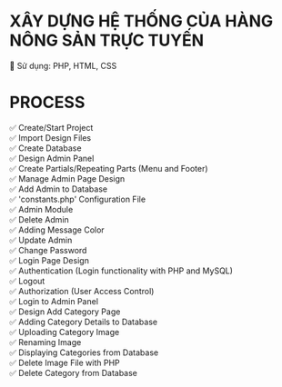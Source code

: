 # XÂY DỰNG HỆ THỐNG CỦA HÀNG NÔNG SẢN TRỰC TUYẾN

🍅 Sử dụng: PHP, HTML, CSS
<br>

# PROCESS

✅ Create/Start Project
<br>
✅ Import Design Files
<br>
✅ Create Database
<br>
✅ Design Admin Panel
<br>
✅ Create Partials/Repeating Parts (Menu and Footer)
<br>
✅ Manage Admin Page Design
<br>
✅ Add Admin to Database
<br>
✅ 'constants.php' Configuration File
<br>
✅ Admin Module
<br>
✅ Delete Admin
<br>
✅ Adding Message Color
<br>
✅ Update Admin
<br>
✅ Change Password
<br>
✅ Login Page Design
<br>
✅ Authentication (Login functionality with PHP and MySQL)
<br>
✅ Logout
<br>
✅ Authorization (User Access Control)
<br>
✅ Login to Admin Panel
<br>
✅ Design Add Category Page
<br>
✅ Adding Category Details to Database
<br>
✅ Uploading Category Image
<br>
✅ Renaming Image
<br>
✅ Displaying Categories from Database
<br>
✅ Delete Image File with PHP
<br>
✅ Delete Category from Database
<br>

<!-- ✅ Update Category in Database
<br>
✅ Update Image with PHP
<br> -->
